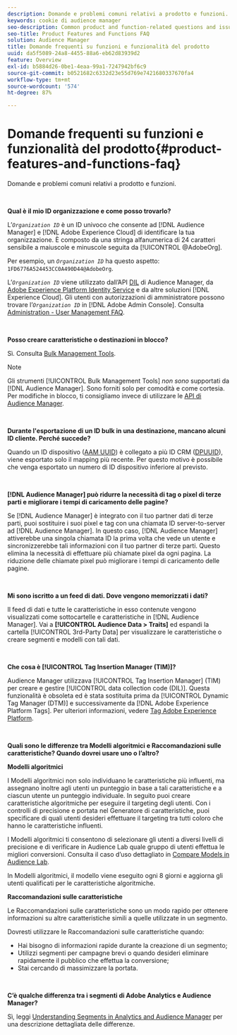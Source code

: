 ```yaml
---
description: Domande e problemi comuni relativi a prodotto e funzioni.
keywords: cookie di audience manager
seo-description: Common product and function-related questions and issues.
seo-title: Product Features and Functions FAQ
solution: Audience Manager
title: Domande frequenti su funzioni e funzionalità del prodotto
uuid: da5f5089-24a8-4455-88a6-eb62d83939d2
feature: Overview
exl-id: b5884d26-0be1-4eaa-99a1-7247942bf6c9
source-git-commit: b0521682c6332d23e55d769e7421680337670fa4
workflow-type: tm+mt
source-wordcount: '574'
ht-degree: 87%

---
```


# Domande frequenti su funzioni e funzionalità del prodotto{#product-features-and-functions-faq}

Domande e problemi comuni relativi a prodotto e funzioni.

 

<!-- 

faq_features_functions.xml

 -->

**Qual è il mio ID organizzazione e come posso trovarlo?**

L’*`Organization ID`* è un ID univoco che consente ad [!DNL Audience Manager] e [!DNL Adobe Experience Cloud] di identificare la tua organizzazione. È composto da una stringa alfanumerica di 24 caratteri sensibile a maiuscole e minuscole seguita da [!UICONTROL @AdobeOrg].

Per esempio, un *`Organization ID`* ha questo aspetto: `1FD6776A524453CC0A490D44@AdobeOrg`.

L’*`Organization ID`* viene utilizzato dall’API [DIL](../dil/dil-overview.md) di Audience Manager, da [Adobe Experience Platform Identity Service](https://experienceleague.adobe.com/docs/id-service/using/home.html?lang=it) e da altre soluzioni [!DNL Experience Cloud]. Gli utenti con autorizzazioni di amministratore possono trovare l’*`Organization ID`* in [!DNL Adobe Admin Console]. Consulta [Administration - User Management FAQ](https://experienceleague.adobe.com/docs/core-services/interface/manage-users-and-products/admin-getting-started.html?lang=it).

 

**Posso creare caratteristiche o destinazioni in blocco?**

Sì. Consulta [Bulk Management Tools](../reference/bulk-management-tools/bulk-management-intro.md).

>[!NOTE]
>
>Gli strumenti [!UICONTROL Bulk Management Tools] *non sono* supportati da [!DNL Audience Manager]. Sono forniti solo per comodità e come cortesia. Per modifiche in blocco, ti consigliamo invece di utilizzare le [API di Audience Manager](../api/api.md).

 

**Durante l&#39;esportazione di un ID bulk in una destinazione, mancano alcuni ID cliente. Perché succede?**

Quando un ID dispositivo ([AAM UUID](../reference/ids-in-aam.md)) è collegato a più ID CRM ([DPUUID](../reference/ids-in-aam.md)), viene esportato solo il mapping più recente. Per questo motivo è possibile che venga esportato un numero di ID dispositivo inferiore al previsto.

 

**[!DNL Audience Manager] può ridurre la necessità di tag o pixel di terze parti e migliorare i tempi di caricamento delle pagine?**

Se [!DNL Audience Manager] è integrato con il tuo partner dati di terze parti, puoi sostituire i suoi pixel e tag con una chiamata ID server-to-server ad [!DNL Audience Manager]. In questo caso, [!DNL Audience Manager] attiverebbe una singola chiamata ID la prima volta che vede un utente e sincronizzerebbe tali informazioni con il tuo partner di terze parti. Questo elimina la necessità di effettuare più chiamate pixel da ogni pagina. La riduzione delle chiamate pixel può migliorare i tempi di caricamento delle pagine.

 

**Mi sono iscritto a un feed di dati. Dove vengono memorizzati i dati?**

Il feed di dati e tutte le caratteristiche in esso contenute vengono visualizzati come sottocartelle e caratteristiche in [!DNL Audience Manager]. Vai a **[!UICONTROL Audience Data > Traits]** ed espandi la cartella [!UICONTROL 3rd-Party Data] per visualizzare le caratteristiche o creare segmenti e modelli con tali dati.

 

**Che cosa è [!UICONTROL Tag Insertion Manager (TIM)]?**

Audience Manager utilizzava [!UICONTROL Tag Insertion Manager] (TIM) per creare e gestire [!UICONTROL data collection code (DIL)]. Questa funzionalità è obsoleta ed è stata sostituita prima da [!UICONTROL Dynamic Tag Manager (DTM)] e successivamente da [!DNL Adobe Experience Platform Tags]. Per ulteriori informazioni, vedere [Tag Adobe Experience Platform](https://experienceleague.adobe.com/docs/experience-platform/tags/home.html?lang=it).

 

**Quali sono le differenze tra Modelli algoritmici e Raccomandazioni sulle caratteristiche? Quando dovrei usare uno o l’altro?**

**Modelli algoritmici**

I Modelli algoritmici non solo individuano le caratteristiche più influenti, ma assegnano inoltre agli utenti un punteggio in base a tali caratteristiche e a ciascun utente un punteggio individuale. In seguito puoi creare caratteristiche algoritmiche per eseguire il targeting degli utenti. Con i controlli di precisione e portata nel Generatore di caratteristiche, puoi specificare di quali utenti desideri effettuare il targeting tra tutti coloro che hanno le caratteristiche influenti.

I Modelli algoritmici ti consentono di selezionare gli utenti a diversi livelli di precisione e di verificare in Audience Lab quale gruppo di utenti effettua le migliori conversioni. Consulta il caso d’uso dettagliato in [Compare Models in Audience Lab](../features/audience-lab/audience-lab-use-cases.md#compare-models).

In Modelli algoritmici, il modello viene eseguito ogni 8 giorni e aggiorna gli utenti qualificati per le caratteristiche algoritmiche.

**Raccomandazioni sulle caratteristiche**

Le Raccomandazioni sulle caratteristiche sono un modo rapido per ottenere informazioni su altre caratteristiche simili a quelle utilizzate in un segmento.

Dovresti utilizzare le Raccomandazioni sulle caratteristiche quando:

* Hai bisogno di informazioni rapide durante la creazione di un segmento;
* Utilizzi segmenti per campagne brevi o quando desideri eliminare rapidamente il pubblico che effettua la conversione;
* Stai cercando di massimizzare la portata.

 

**C’è qualche differenza tra i segmenti di Adobe Analytics e Audience Manager?**

Sì, leggi [Understanding Segments in Analytics and Audience Manager](https://experienceleague.adobe.com/docs/analytics/integration/audience-analytics/audience-analytics-workflow/aam-analytics-segments.html?lang=it) per una descrizione dettagliata delle differenze.
